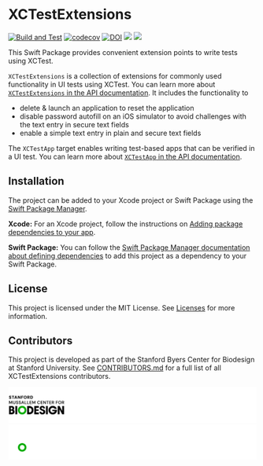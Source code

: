 <!--
                  
This source file is part of the Stanford XCTestExtensions open-source project

SPDX-FileCopyrightText: 2022 Stanford University and the project authors (see CONTRIBUTORS.md)

SPDX-License-Identifier: MIT
             
-->

# XCTestExtensions

[![Build and Test](https://github.com/StanfordBDHG/XCTestExtensions/actions/workflows/build-and-test.yml/badge.svg)](https://github.com/StanfordBDHG/XCTestExtensions/actions/workflows/build-and-test.yml)
[![codecov](https://codecov.io/gh/StanfordBDHG/XCTestExtensions/branch/main/graph/badge.svg?token=dF75iJxl45)](https://codecov.io/gh/StanfordBDHG/XCTestExtensions)
[![DOI](https://zenodo.org/badge/597215549.svg)](https://zenodo.org/badge/latestdoi/597215549)
[![](https://img.shields.io/endpoint?url=https%3A%2F%2Fswiftpackageindex.com%2Fapi%2Fpackages%2FStanfordBDHG%2FXCTestExtensions%2Fbadge%3Ftype%3Dswift-versions)](https://swiftpackageindex.com/StanfordBDHG/XCTestExtensions)
[![](https://img.shields.io/endpoint?url=https%3A%2F%2Fswiftpackageindex.com%2Fapi%2Fpackages%2FStanfordBDHG%2FXCTestExtensions%2Fbadge%3Ftype%3Dplatforms)](https://swiftpackageindex.com/StanfordBDHG/XCTestExtensions)

This Swift Package provides convenient extension points to write tests using XCTest.

`XCTestExtensions` is a collection of extensions for commonly used functionality in UI tests using XCTest. You can learn more about [`XCTestExtensions` in the API documentation](https://swiftpackageindex.com/StanfordBDHG/XCTestExtensions/documentation/xctestextensions).
It includes the functionality to 
- delete & launch an application to reset the application
- disable password autofill on an iOS simulator to avoid challenges with the text entry in secure text fields
- enable a simple text entry in plain and secure text fields

The `XCTestApp` target enables writing test-based apps that can be verified in a UI test. You can learn more about [`XCTestApp` in the API documentation](https://swiftpackageindex.com/StanfordBDHG/XCTestExtensions/documentation/xctestapp).

## Installation

The project can be added to your Xcode project or Swift Package using the [Swift Package Manager](https://github.com/apple/swift-package-manager).

**Xcode:** For an Xcode project, follow the instructions on [Adding package dependencies to your app](https://developer.apple.com/documentation/xcode/adding-package-dependencies-to-your-app).

**Swift Package:** You can follow the [Swift Package Manager documentation about defining dependencies](https://github.com/apple/swift-package-manager/blob/main/Documentation/Usage.md#defining-dependencies) to add this project as a dependency to your Swift Package.


## License

This project is licensed under the MIT License. See [Licenses](https://github.com/StanfordBDHG/XCTestExtensions/tree/main/LICENSES) for more information.


## Contributors

This project is developed as part of the Stanford Byers Center for Biodesign at Stanford University.
See [CONTRIBUTORS.md](https://github.com/StanfordBDHG/XCTestExtensions/tree/main/CONTRIBUTORS.md) for a full list of all XCTestExtensions contributors.

![Stanford Byers Center for Biodesign Logo](https://raw.githubusercontent.com/StanfordBDHG/.github/main/assets/biodesign-footer-light.png#gh-light-mode-only)
![Stanford Byers Center for Biodesign Logo](https://raw.githubusercontent.com/StanfordBDHG/.github/main/assets/biodesign-footer-dark.png#gh-dark-mode-only)
